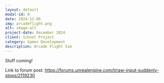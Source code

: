 ```yaml
---
layout: default
modal-id: 6
date: 2024-12-06
img: arcadeflight.png
alt: image-alt
project-date: December 2024
client: School Project
category: Games Development
description: Arcade Flight Sim
---
```

Stuff coming!

Link to forum post: https://forums.unrealengine.com/t/raw-input-suddenly-stops/2119230